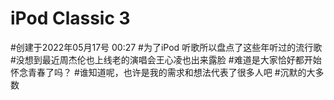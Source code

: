 # iPod Classic 3 
#创建于2022年05月17号 00:27
#为了iPod 听歌所以盘点了这些年听过的流行歌
#没想到最近周杰伦也上线老的演唱会王心凌也出来露脸
#难道是大家恰好都开始怀念青春了吗？
#谁知道呢，也许是我的需求和想法代表了很多人吧
#沉默的大多数

